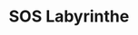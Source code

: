 ---
title: SOS Labyrinthe
description: Réseaux sociaux
resume:
  titre: SOS Labyrinthe
  court: Réseaux sociaux
identifiant:
slug:
ordre: 19
image: /img/soslabyrinthe-reseaux-sociaux.jpg
i18n: fr
link:
  external: true
  url: 
---